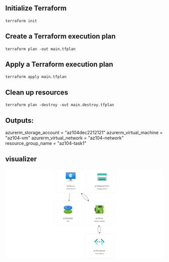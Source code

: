 
## Initialize Terraform

`terraform init`


## Create a Terraform execution plan

`terraform plan -out main.tfplan`

## Apply a Terraform execution plan

`terraform apply main.tfplan`


##  Clean up resources
`terraform plan -destroy -out main.destroy.tfplan`

## Outputs:

azurerm_storage_account = "az104dec2212121"
azurerm_virtual_machine = "az104-vm"
azurerm_virtual_network = "az104-network"
resource_group_name = "az104-task1"


## visualizer
<img src="https://github.com/hidiratsiz/RG-VM-Storage-Account-with-Terraform/blob/main/az104-task1.png" width="900px" align="center">

